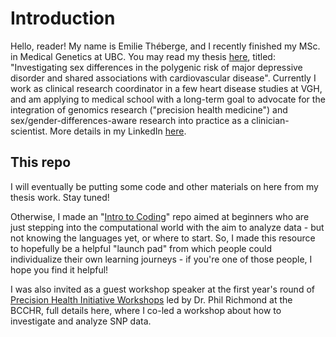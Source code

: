 # Introduction #

Hello, reader! My name is Emilie Théberge, and I recently finished my MSc. in Medical Genetics at UBC. You may read my thesis [here](https://dx.doi.org/10.14288/1.0416545), titled: "Investigating sex differences in the polygenic risk of major depressive disorder and shared associations with cardiovascular disease". Currently I work as clinical research coordinator in a few heart disease studies at VGH, and am applying to medical school with a long-term goal to advocate for the integration of genomics research ("precision health medicine") and sex/gender-differences-aware research into practice as a clinician-scientist. More details in my LinkedIn [here](www.linkedin.com/in/emilietheberge).

## This repo #

I will eventually be putting some code and other materials on here from my thesis work. Stay tuned!

Otherwise, I made an "[Intro to Coding](https://github.com/ettheberge/Coding_Intro)" repo aimed at beginners who are just stepping into the computational world with the aim to analyze data - but not knowing the languages yet, or where to start. So, I made this resource to hopefully be a helpful "launch pad" from which people could individualize their own learning journeys - if you're one of those people, I hope you find it helpful!

I was also invited as a guest workshop speaker at the first year's round of [Precision Health Initiative Workshops](https://github.com/Phillip-a-richmond/PrecisionHealthVirtualEnvironment/tree/main/Workshops) led by Dr. Phil Richmond at the BCCHR, full details here, where I co-led a workshop about how to investigate and analyze SNP data. 
